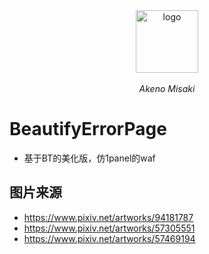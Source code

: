 <div align="center">
  <img height="100px" alt="logo" src="https://img-bohe.lolicon.team/i/static/WAF-IMG/favicon.png"/>
  <p><em>Akeno Misaki</em></p>
</div>


# BeautifyErrorPage

- 基于BT的美化版，仿1panel的waf

## 图片来源

- https://www.pixiv.net/artworks/94181787
- https://www.pixiv.net/artworks/57305551
- https://www.pixiv.net/artworks/57469194

